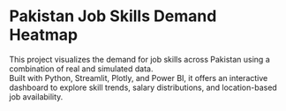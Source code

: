 # Pakistan Job Skills Demand Heatmap
This project visualizes the demand for job skills across Pakistan using a combination of real and simulated data.  
Built with Python, Streamlit, Plotly, and Power BI, it offers an interactive dashboard to explore skill trends, salary distributions, and location-based job availability.
